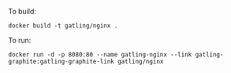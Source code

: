 To build:

```
docker build -t gatling/nginx .
```

To run:

```
docker run -d -p 8080:80 --name gatling-nginx --link gatling-graphite:gatling-graphite-link gatling/nginx
```
